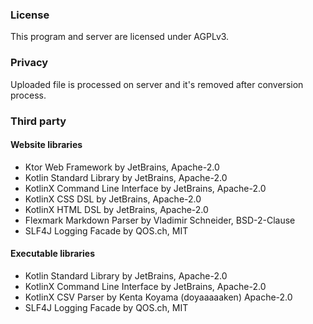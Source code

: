 ### License

This program and server are licensed under AGPLv3.

### Privacy

Uploaded file is processed on server and it's removed after conversion process.

### Third party

#### Website libraries

- Ktor Web Framework by JetBrains, Apache-2.0
- Kotlin Standard Library by JetBrains, Apache-2.0
- KotlinX Command Line Interface by JetBrains, Apache-2.0
- KotlinX CSS DSL by JetBrains, Apache-2.0
- KotlinX HTML DSL by JetBrains, Apache-2.0
- Flexmark Markdown Parser by Vladimir Schneider, BSD-2-Clause
- SLF4J Logging Facade by QOS.ch, MIT

#### Executable libraries

- Kotlin Standard Library by JetBrains, Apache-2.0
- KotlinX Command Line Interface by JetBrains, Apache-2.0
- KotlinX CSV Parser by Kenta Koyama (doyaaaaaken) Apache-2.0
- SLF4J Logging Facade by QOS.ch, MIT


